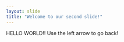 ```yaml
---
layout: slide
title: "Welcome to our second slide!"
---
```

HELLO WORLD!!
Use the left arrow to go back!